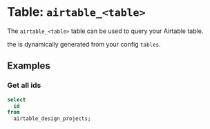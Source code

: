# Table: `airtable_<table>`

The `airtable_<table>` table can be used to query your Airtable table.

the <table> is dynamically generated from your config `tables`.

## Examples

### Get all ids

```sql
select
  id
from
  airtable_design_projects;
```

